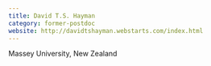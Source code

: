 ```yaml
---
title: David T.S. Hayman
category: former-postdoc
website: http://davidtshayman.webstarts.com/index.html
---
```


Massey University, New Zealand

